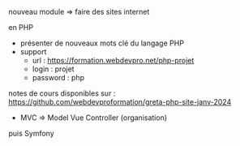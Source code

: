nouveau module => faire des sites internet 

en PHP 

- présenter de nouveaux mots clé du langage PHP 
- support 
    - url : https://formation.webdevpro.net/php-projet
    - login : projet
    - password : php

notes de cours disponibles sur : https://github.com/webdevproformation/greta-php-site-janv-2024

- MVC => Model Vue Controller  (organisation)

puis Symfony 
